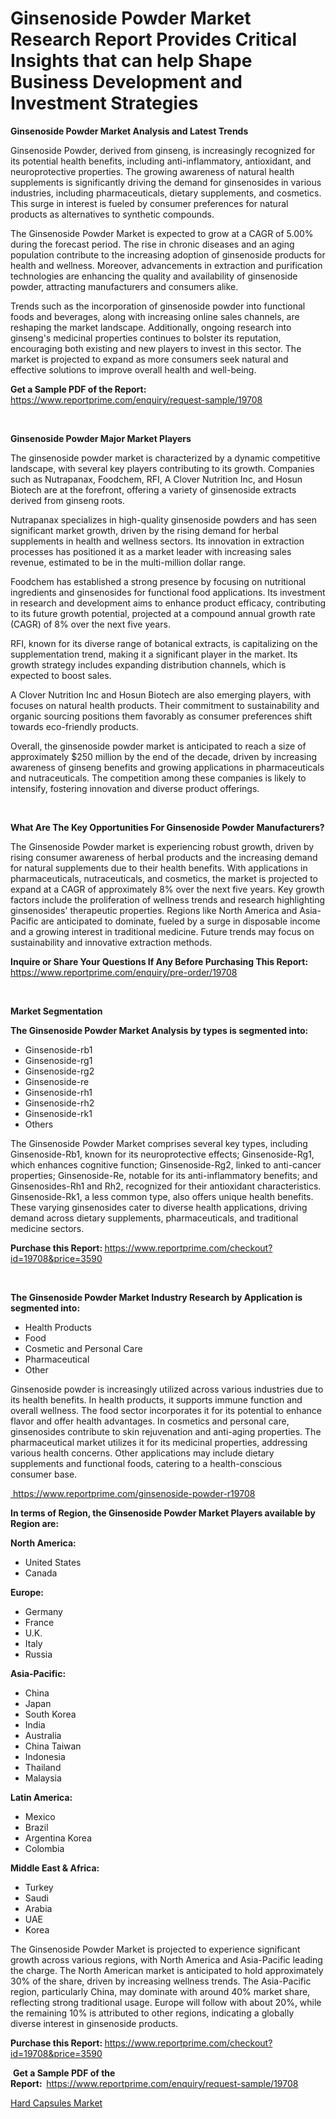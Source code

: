 <p><h1>Ginsenoside Powder Market Research Report Provides Critical Insights that can help Shape Business Development and Investment Strategies</h1></p><p><strong>Ginsenoside Powder Market Analysis and Latest Trends</strong></p>
<p><p>Ginsenoside Powder, derived from ginseng, is increasingly recognized for its potential health benefits, including anti-inflammatory, antioxidant, and neuroprotective properties. The growing awareness of natural health supplements is significantly driving the demand for ginsenosides in various industries, including pharmaceuticals, dietary supplements, and cosmetics. This surge in interest is fueled by consumer preferences for natural products as alternatives to synthetic compounds.</p><p>The Ginsenoside Powder Market is expected to grow at a CAGR of 5.00% during the forecast period. The rise in chronic diseases and an aging population contribute to the increasing adoption of ginsenoside products for health and wellness. Moreover, advancements in extraction and purification technologies are enhancing the quality and availability of ginsenoside powder, attracting manufacturers and consumers alike.</p><p>Trends such as the incorporation of ginsenoside powder into functional foods and beverages, along with increasing online sales channels, are reshaping the market landscape. Additionally, ongoing research into ginseng's medicinal properties continues to bolster its reputation, encouraging both existing and new players to invest in this sector. The market is projected to expand as more consumers seek natural and effective solutions to improve overall health and well-being.</p></p>
<p><strong>Get a Sample PDF of the Report:&nbsp;</strong> <a href="https://www.reportprime.com/enquiry/request-sample/19708?utm_campaign=2805&utm_medium=2&utm_source=Github&utm_content=ia&utm_term=20032025&utm_id=ginsenoside-powder">https://www.reportprime.com/enquiry/request-sample/19708</a></p>
<p>&nbsp;</p>
<p><strong>Ginsenoside Powder Major Market Players</strong></p>
<p><p>The ginsenoside powder market is characterized by a dynamic competitive landscape, with several key players contributing to its growth. Companies such as Nutrapanax, Foodchem, RFI, A Clover Nutrition Inc, and Hosun Biotech are at the forefront, offering a variety of ginsenoside extracts derived from ginseng roots.</p><p>Nutrapanax specializes in high-quality ginsenoside powders and has seen significant market growth, driven by the rising demand for herbal supplements in health and wellness sectors. Its innovation in extraction processes has positioned it as a market leader with increasing sales revenue, estimated to be in the multi-million dollar range.</p><p>Foodchem has established a strong presence by focusing on nutritional ingredients and ginsenosides for functional food applications. Its investment in research and development aims to enhance product efficacy, contributing to its future growth potential, projected at a compound annual growth rate (CAGR) of 8% over the next five years.</p><p>RFI, known for its diverse range of botanical extracts, is capitalizing on the supplementation trend, making it a significant player in the market. Its growth strategy includes expanding distribution channels, which is expected to boost sales.</p><p>A Clover Nutrition Inc and Hosun Biotech are also emerging players, with focuses on natural health products. Their commitment to sustainability and organic sourcing positions them favorably as consumer preferences shift towards eco-friendly products.</p><p>Overall, the ginsenoside powder market is anticipated to reach a size of approximately $250 million by the end of the decade, driven by increasing awareness of ginseng benefits and growing applications in pharmaceuticals and nutraceuticals. The competition among these companies is likely to intensify, fostering innovation and diverse product offerings.</p></p>
<p>&nbsp;</p>
<p><strong>What Are The Key Opportunities For Ginsenoside Powder Manufacturers?</strong></p>
<p><p>The Ginsenoside Powder market is experiencing robust growth, driven by rising consumer awareness of herbal products and the increasing demand for natural supplements due to their health benefits. With applications in pharmaceuticals, nutraceuticals, and cosmetics, the market is projected to expand at a CAGR of approximately 8% over the next five years. Key growth factors include the proliferation of wellness trends and research highlighting ginsenosides' therapeutic properties. Regions like North America and Asia-Pacific are anticipated to dominate, fueled by a surge in disposable income and a growing interest in traditional medicine. Future trends may focus on sustainability and innovative extraction methods.</p></p>
<p><strong>Inquire or Share Your Questions If Any Before Purchasing This Report:</strong> <a href="https://www.reportprime.com/enquiry/pre-order/19708?utm_campaign=2805&utm_medium=2&utm_source=Github&utm_content=ia&utm_term=20032025&utm_id=ginsenoside-powder">https://www.reportprime.com/enquiry/pre-order/19708</a></p>
<p>&nbsp;</p>
<p><strong>Market Segmentation</strong></p>
<p><strong>The Ginsenoside Powder Market Analysis by types is segmented into:</strong></p>
<p><ul><li>Ginsenoside-rb1</li><li>Ginsenoside-rg1</li><li>Ginsenoside-rg2</li><li>Ginsenoside-re</li><li>Ginsenoside-rh1</li><li>Ginsenoside-rh2</li><li>Ginsenoside-rk1</li><li>Others</li></ul></p>
<p><p>The Ginsenoside Powder Market comprises several key types, including Ginsenoside-Rb1, known for its neuroprotective effects; Ginsenoside-Rg1, which enhances cognitive function; Ginsenoside-Rg2, linked to anti-cancer properties; Ginsenoside-Re, notable for its anti-inflammatory benefits; and Ginsenosides-Rh1 and Rh2, recognized for their antioxidant characteristics. Ginsenoside-Rk1, a less common type, also offers unique health benefits. These varying ginsenosides cater to diverse health applications, driving demand across dietary supplements, pharmaceuticals, and traditional medicine sectors.</p></p>
<p><strong>Purchase this Report:&nbsp;</strong><a href="https://www.reportprime.com/checkout?id=19708&price=3590&utm_campaign=2805&utm_medium=2&utm_source=Github&utm_content=ia&utm_term=20032025&utm_id=ginsenoside-powder">https://www.reportprime.com/checkout?id=19708&price=3590</a></p>
<p>&nbsp;</p>
<p><strong>The Ginsenoside Powder Market Industry Research by Application is segmented into:</strong></p>
<p><ul><li>Health Products</li><li>Food</li><li>Cosmetic and Personal Care</li><li>Pharmaceutical</li><li>Other</li></ul></p>
<p><p>Ginsenoside powder is increasingly utilized across various industries due to its health benefits. In health products, it supports immune function and overall wellness. The food sector incorporates it for its potential to enhance flavor and offer health advantages. In cosmetics and personal care, ginsenosides contribute to skin rejuvenation and anti-aging properties. The pharmaceutical market utilizes it for its medicinal properties, addressing various health concerns. Other applications may include dietary supplements and functional foods, catering to a health-conscious consumer base.</p></p>
<p><a href="https://www.reportprime.com/ginsenoside-powder-r19708?utm_campaign=2805&utm_medium=2&utm_source=Github&utm_content=ia&utm_term=20032025&utm_id=ginsenoside-powder">&nbsp;https://www.reportprime.com/ginsenoside-powder-r19708</a></p>
<p><strong>In terms of Region, the Ginsenoside Powder Market Players available by Region are:</strong></p>
<p>
    <p> <strong> North America: </strong>
        <ul>
            <li>United States</li>
            <li>Canada</li>
        </ul>
        </p> 
    <p> <strong> Europe: </strong>
        <ul>
            <li>Germany</li>
            <li>France</li>
            <li>U.K.</li>
            <li>Italy</li>
            <li>Russia</li>
        </ul>
        </p> 
    <p> <strong> Asia-Pacific: </strong>
        <ul>
            <li>China</li>
            <li>Japan</li>
            <li>South Korea</li>
            <li>India</li>
            <li>Australia</li>
            <li>China Taiwan</li>
            <li>Indonesia</li>
            <li>Thailand</li>
            <li>Malaysia</li>
        </ul>
        </p> 
    <p> <strong> Latin America: </strong>
        <ul>
            <li>Mexico</li>
            <li>Brazil</li>
            <li>Argentina Korea</li>
            <li>Colombia</li>
        </ul>
        </p> 
    <p> <strong> Middle East & Africa: </strong>
        <ul>
            <li>Turkey</li>
            <li>Saudi</li>
            <li>Arabia</li>
            <li>UAE</li>
            <li>Korea</li>
        </ul>
    </p>
    </p>
<p><p>The Ginsenoside Powder Market is projected to experience significant growth across various regions, with North America and Asia-Pacific leading the charge. The North American market is anticipated to hold approximately 30% of the share, driven by increasing wellness trends. The Asia-Pacific region, particularly China, may dominate with around 40% market share, reflecting strong traditional usage. Europe will follow with about 20%, while the remaining 10% is attributed to other regions, indicating a globally diverse interest in ginsenoside products.</p></p>
<p><strong>Purchase this Report: </strong><a href="https://www.reportprime.com/checkout?id=19708&price=3590&utm_campaign=2805&utm_medium=2&utm_source=Github&utm_content=ia&utm_term=20032025&utm_id=ginsenoside-powder">https://www.reportprime.com/checkout?id=19708&price=3590</a></p>
<p>&nbsp;<strong>Get a Sample PDF of the Report:&nbsp;&nbsp;</strong><a href="https://www.reportprime.com/enquiry/request-sample/19708?utm_campaign=2805&utm_medium=2&utm_source=Github&utm_content=ia&utm_term=20032025&utm_id=ginsenoside-powder">https://www.reportprime.com/enquiry/request-sample/19708</a></p>
<p><strong></strong></p>
<p><p><a href="https://github.com/steegeneat/Market-Research-Report-List-1/blob/main/hard-capsules-market.md?utm_campaign=2805&utm_medium=2&utm_source=Github&utm_content=ia&utm_term=20032025&utm_id=ginsenoside-powder">Hard Capsules Market</a></p></p>